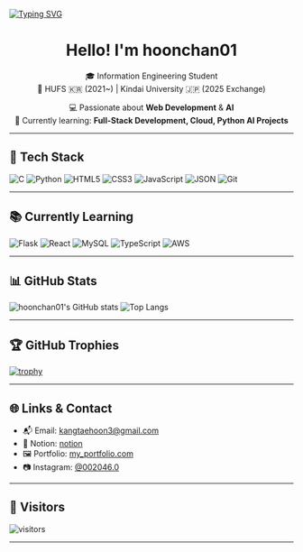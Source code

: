 [![Typing SVG](https://readme-typing-svg.demolab.com/?lines=Welcome+to+hoonchan01's+GitHub!;Currently+Learning+AI+and+Fullstack;&color=8e44ad&center=true&vCenter=true&size=28&width=1000)](https://git.io/typing-svg)


<div align="center">
  
# Hello! I'm hoonchan01

🎓 Information Engineering Student  
📍 HUFS 🇰🇷 (2021~) | Kindai University 🇯🇵 (2025 Exchange)

💻 Passionate about **Web Development** & **AI**  
🎯 Currently learning: **Full-Stack Development, Cloud, Python AI Projects**


</div>

---

## 🧰 Tech Stack

![C](https://img.shields.io/badge/C-00599C?style=flat&logo=c&logoColor=white)
![Python](https://img.shields.io/badge/Python-3776AB?style=flat&logo=python&logoColor=white)
![HTML5](https://img.shields.io/badge/HTML5-E34F26?style=flat&logo=html5&logoColor=white)
![CSS3](https://img.shields.io/badge/CSS3-1572B6?style=flat&logo=css3&logoColor=white)
![JavaScript](https://img.shields.io/badge/JavaScript-F7DF1E?style=flat&logo=javascript&logoColor=black)
![JSON](https://img.shields.io/badge/JSON-000000?style=flat&logo=json&logoColor=white)
![Git](https://img.shields.io/badge/Git-F05032?style=flat&logo=git&logoColor=white)

---

## 📚 Currently Learning

![Flask](https://img.shields.io/badge/Flask-000000?style=flat&logo=flask&logoColor=white)
![React](https://img.shields.io/badge/React-20232A?style=flat&logo=react&logoColor=61DAFB)
![MySQL](https://img.shields.io/badge/MySQL-4479A1?style=flat&logo=mysql&logoColor=white)
![TypeScript](https://img.shields.io/badge/TypeScript-3178C6?style=flat&logo=typescript&logoColor=white)
![AWS](https://img.shields.io/badge/AWS-232F3E?style=flat&logo=amazon-aws&logoColor=white)

---

## 📊 GitHub Stats

![hoonchan01's GitHub stats](https://github-readme-stats.vercel.app/api?username=hoonchan01&show_icons=true&theme=radical&hide_title=true)
![Top Langs](https://github-readme-stats.vercel.app/api/top-langs/?username=hoonchan01&layout=compact&theme=radical)

---

## 🏆 GitHub Trophies

[![trophy](https://github-profile-trophy.vercel.app/?username=hoonchan01&theme=darkhub&no-bg=true)](https://github.com/ryo-ma/github-profile-trophy)

---

## 🌐 Links & Contact

- 📬 Email: [kangtaehoon3@gmail.com](mailto:your.email@kangtaehoon3@gmail.com)  
- 🧾 Notion: [notion](https://[notion.so/yourpage](https://www.notion.so/1b3d634f60df80f48863ebbf879b8d9e?v=1bad634f60df80e1bd46000c6b378006))  
- 🖼️ Portfolio: [my_portfolio.com](https://hoonchan01.com)  
- 📷 Instagram: [@002046.0](https://instagram.com/002046.0)  

---

## 👣 Visitors

![visitors](https://visitor-badge.glitch.me/badge?page_id=hoonchan01.hoonchan01)

---

